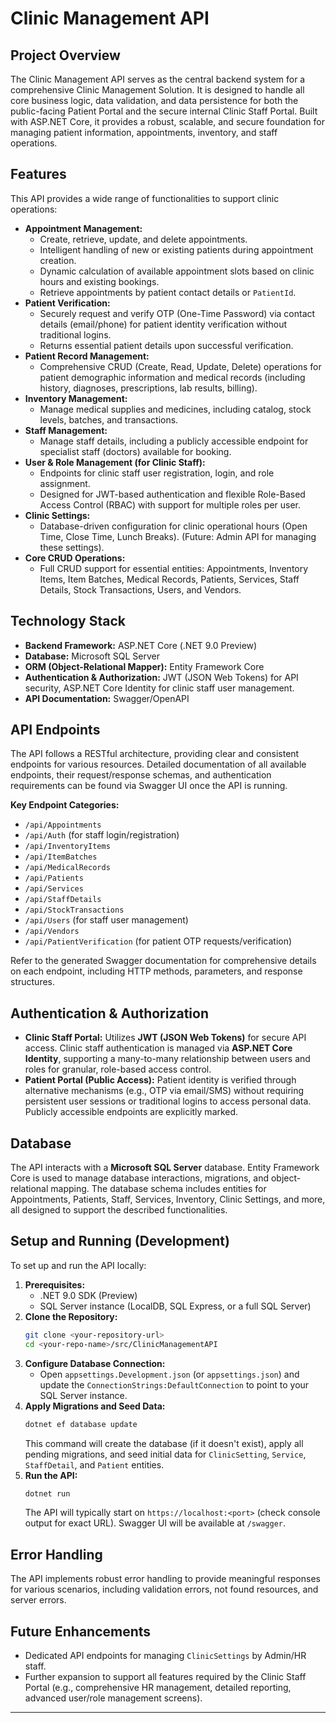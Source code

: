 # Clinic Management API

## Project Overview

The Clinic Management API serves as the central backend system for a comprehensive Clinic Management Solution. It is designed to handle all core business logic, data validation, and data persistence for both the public-facing Patient Portal and the secure internal Clinic Staff Portal. Built with ASP.NET Core, it provides a robust, scalable, and secure foundation for managing patient information, appointments, inventory, and staff operations.

## Features

This API provides a wide range of functionalities to support clinic operations:

* **Appointment Management:**
    * Create, retrieve, update, and delete appointments.
    * Intelligent handling of new or existing patients during appointment creation.
    * Dynamic calculation of available appointment slots based on clinic hours and existing bookings.
    * Retrieve appointments by patient contact details or `PatientId`.
* **Patient Verification:**
    * Securely request and verify OTP (One-Time Password) via contact details (email/phone) for patient identity verification without traditional logins.
    * Returns essential patient details upon successful verification.
* **Patient Record Management:**
    * Comprehensive CRUD (Create, Read, Update, Delete) operations for patient demographic information and medical records (including history, diagnoses, prescriptions, lab results, billing).
* **Inventory Management:**
    * Manage medical supplies and medicines, including catalog, stock levels, batches, and transactions.
* **Staff Management:**
    * Manage staff details, including a publicly accessible endpoint for specialist staff (doctors) available for booking.
* **User & Role Management (for Clinic Staff):**
    * Endpoints for clinic staff user registration, login, and role assignment.
    * Designed for JWT-based authentication and flexible Role-Based Access Control (RBAC) with support for multiple roles per user.
* **Clinic Settings:**
    * Database-driven configuration for clinic operational hours (Open Time, Close Time, Lunch Breaks). (Future: Admin API for managing these settings).
* **Core CRUD Operations:**
    * Full CRUD support for essential entities: Appointments, Inventory Items, Item Batches, Medical Records, Patients, Services, Staff Details, Stock Transactions, Users, and Vendors.

## Technology Stack

* **Backend Framework:** ASP.NET Core (.NET 9.0 Preview)
* **Database:** Microsoft SQL Server
* **ORM (Object-Relational Mapper):** Entity Framework Core
* **Authentication & Authorization:** JWT (JSON Web Tokens) for API security, ASP.NET Core Identity for clinic staff user management.
* **API Documentation:** Swagger/OpenAPI

## API Endpoints

The API follows a RESTful architecture, providing clear and consistent endpoints for various resources. Detailed documentation of all available endpoints, their request/response schemas, and authentication requirements can be found via Swagger UI once the API is running.

**Key Endpoint Categories:**

* `/api/Appointments`
* `/api/Auth` (for staff login/registration)
* `/api/InventoryItems`
* `/api/ItemBatches`
* `/api/MedicalRecords`
* `/api/Patients`
* `/api/Services`
* `/api/StaffDetails`
* `/api/StockTransactions`
* `/api/Users` (for staff user management)
* `/api/Vendors`
* `/api/PatientVerification` (for patient OTP requests/verification)

Refer to the generated Swagger documentation for comprehensive details on each endpoint, including HTTP methods, parameters, and response structures.

## Authentication & Authorization

* **Clinic Staff Portal:** Utilizes **JWT (JSON Web Tokens)** for secure API access. Clinic staff authentication is managed via **ASP.NET Core Identity**, supporting a many-to-many relationship between users and roles for granular, role-based access control.
* **Patient Portal (Public Access):** Patient identity is verified through alternative mechanisms (e.g., OTP via email/SMS) without requiring persistent user sessions or traditional logins to access personal data. Publicly accessible endpoints are explicitly marked.

## Database

The API interacts with a **Microsoft SQL Server** database. Entity Framework Core is used to manage database interactions, migrations, and object-relational mapping. The database schema includes entities for Appointments, Patients, Staff, Services, Inventory, Clinic Settings, and more, all designed to support the described functionalities.

## Setup and Running (Development)

To set up and run the API locally:

1.  **Prerequisites:**
    * .NET 9.0 SDK (Preview)
    * SQL Server instance (LocalDB, SQL Express, or a full SQL Server)
2.  **Clone the Repository:**
    ```bash
    git clone <your-repository-url>
    cd <your-repo-name>/src/ClinicManagementAPI
    ```
3.  **Configure Database Connection:**
    * Open `appsettings.Development.json` (or `appsettings.json`) and update the `ConnectionStrings:DefaultConnection` to point to your SQL Server instance.
4.  **Apply Migrations and Seed Data:**
    ```bash
    dotnet ef database update
    ```
    This command will create the database (if it doesn't exist), apply all pending migrations, and seed initial data for `ClinicSetting`, `Service`, `StaffDetail`, and `Patient` entities.
5.  **Run the API:**
    ```bash
    dotnet run
    ```
    The API will typically start on `https://localhost:<port>` (check console output for exact URL). Swagger UI will be available at `/swagger`.

## Error Handling

The API implements robust error handling to provide meaningful responses for various scenarios, including validation errors, not found resources, and server errors.

## Future Enhancements

* Dedicated API endpoints for managing `ClinicSettings` by Admin/HR staff.
* Further expansion to support all features required by the Clinic Staff Portal (e.g., comprehensive HR management, detailed reporting, advanced user/role management screens).

---
